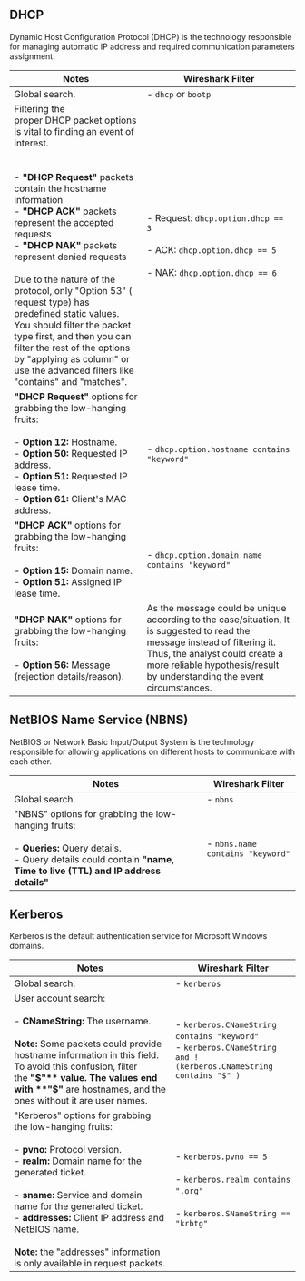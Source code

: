 ## DHCP
Dynamic Host Configuration Protocol (DHCP) is the technology responsible for managing automatic IP address and required communication parameters assignment.

| **Notes**                                                                                                                                                                                                                                                                                                                                                                                                                                                                                                                                                               | **Wireshark Filter**                                                                                                                                                                                                                    |
| ----------------------------------------------------------------------------------------------------------------------------------------------------------------------------------------------------------------------------------------------------------------------------------------------------------------------------------------------------------------------------------------------------------------------------------------------------------------------------------------------------------------------------------------------------------------------- | --------------------------------------------------------------------------------------------------------------------------------------------------------------------------------------------------------------------------------------- |
| Global search.                                                                                                                                                                                                                                                                                                                                                                                                                                                                                                                                                          | - `dhcp` or `bootp`                                                                                                                                                                                                                     |
| Filtering the proper DHCP packet options is vital to finding an event of interest.   <br>  <br><br>- **"DHCP Request"** packets contain the hostname information<br>- **"DHCP ACK"** packets represent the accepted requests<br>- **"DHCP NAK"** packets represent denied requests<br><br>Due to the nature of the protocol, only "Option 53" ( request type) has predefined static values. You should filter the packet type first, and then you can filter the rest of the options by "applying as column" or use the advanced filters like "contains" and "matches". | - Request: `dhcp.option.dhcp == 3`<br><br>- ACK: `dhcp.option.dhcp == 5`<br><br>- NAK: `dhcp.option.dhcp == 6`                                                                                                                          |
| **"DHCP Request"** options for grabbing the low-hanging fruits:<br><br>- **Option 12:** Hostname.<br>- **Option 50:** Requested IP address.<br>- **Option 51:** Requested IP lease time.<br>- **Option 61:** Client's MAC address.                                                                                                                                                                                                                                                                                                                                      | - `dhcp.option.hostname contains "keyword"`                                                                                                                                                                                             |
| **"DHCP ACK"** options for grabbing the low-hanging fruits:<br><br>- **Option 15:** Domain name.<br>- **Option 51:** Assigned IP lease time.                                                                                                                                                                                                                                                                                                                                                                                                                            | - `dhcp.option.domain_name contains "keyword"`                                                                                                                                                                                          |
| **"DHCP NAK"** options for grabbing the low-hanging fruits:<br><br>- **Option 56:** Message (rejection details/reason).                                                                                                                                                                                                                                                                                                                                                                                                                                                 | As the message could be unique according to the case/situation, It is suggested to read the message instead of filtering it. Thus, the analyst could create a more reliable hypothesis/result by understanding the event circumstances. |
## NetBIOS Name Service (NBNS)
NetBIOS or Network Basic Input/Output System is the technology responsible for allowing applications on different hosts to communicate with each other. 

| **Notes**                                                                                                                                                                       | **Wireshark Filter**             |
| ------------------------------------------------------------------------------------------------------------------------------------------------------------------------------- | -------------------------------- |
| Global search.                                                                                                                                                                  | - `nbns`                         |
| "NBNS" options for grabbing the low-hanging fruits:<br><br>- **Queries:** Query details.<br>- Query details could contain **"name, Time to live (TTL) and IP address details"** | - `nbns.name contains "keyword"` |
## Kerberos
Kerberos is the default authentication service for Microsoft Windows domains.

| **Notes**                                                                                                                                                                                                                                                                                                                                                                 | **Wireshark Filter**                                                                                               |
| ------------------------------------------------------------------------------------------------------------------------------------------------------------------------------------------------------------------------------------------------------------------------------------------------------------------------------------------------------------------------- | ------------------------------------------------------------------------------------------------------------------ |
| Global search.                                                                                                                                                                                                                                                                                                                                                            | - `kerberos`                                                                                                       |
| User account search:<br><br>- **CNameString:** The username.<br><br>**Note:** Some packets could provide hostname information in this field. To avoid this confusion, filter the **"$"** value. The values end with **"$"** are hostnames, and the ones without it are user names.                                                                                        | - `kerberos.CNameString contains "keyword"` <br>- `kerberos.CNameString and !(kerberos.CNameString contains "$" )` |
| "Kerberos" options for grabbing the low-hanging fruits:<br><br>- **pvno:** Protocol version.<br>- **realm:** Domain name for the generated ticket.  <br>    <br>- **sname:** Service and domain name for the generated ticket.<br>- **addresses:** Client IP address and NetBIOS name.<br><br>**Note:** the "addresses" information is only available in request packets. | - `kerberos.pvno == 5`<br><br>- `kerberos.realm contains ".org"` <br><br>- `kerberos.SNameString == "krbtg"`       |
